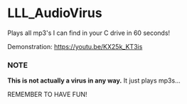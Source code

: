 # LLL_AudioVirus
Plays all mp3's I can find in your C drive in 60 seconds!

Demonstration: https://youtu.be/KX25k_KT3is

### NOTE
**This is not actually a virus in any way.** It just plays mp3s...

REMEMBER TO HAVE FUN!
